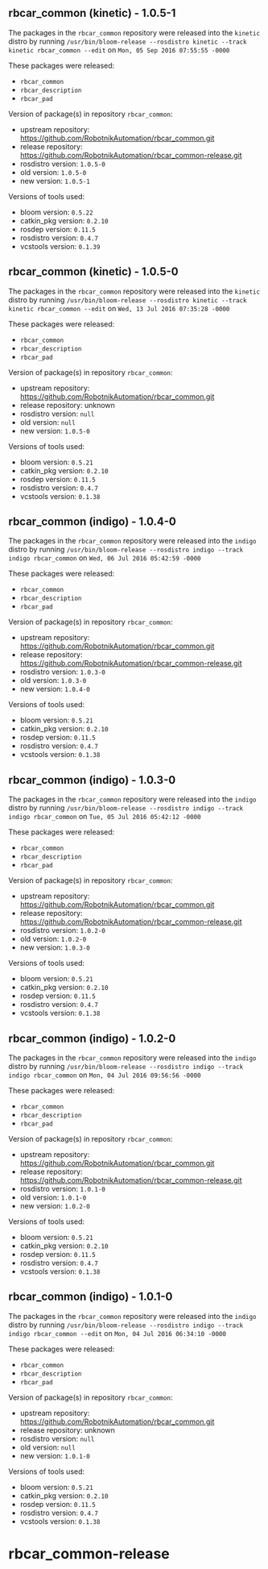 ## rbcar_common (kinetic) - 1.0.5-1

The packages in the `rbcar_common` repository were released into the `kinetic` distro by running `/usr/bin/bloom-release --rosdistro kinetic --track kinetic rbcar_common --edit` on `Mon, 05 Sep 2016 07:55:55 -0000`

These packages were released:
- `rbcar_common`
- `rbcar_description`
- `rbcar_pad`

Version of package(s) in repository `rbcar_common`:

- upstream repository: https://github.com/RobotnikAutomation/rbcar_common.git
- release repository: https://github.com/RobotnikAutomation/rbcar_common-release.git
- rosdistro version: `1.0.5-0`
- old version: `1.0.5-0`
- new version: `1.0.5-1`

Versions of tools used:

- bloom version: `0.5.22`
- catkin_pkg version: `0.2.10`
- rosdep version: `0.11.5`
- rosdistro version: `0.4.7`
- vcstools version: `0.1.39`


## rbcar_common (kinetic) - 1.0.5-0

The packages in the `rbcar_common` repository were released into the `kinetic` distro by running `/usr/bin/bloom-release --rosdistro kinetic --track kinetic rbcar_common --edit` on `Wed, 13 Jul 2016 07:35:28 -0000`

These packages were released:
- `rbcar_common`
- `rbcar_description`
- `rbcar_pad`

Version of package(s) in repository `rbcar_common`:

- upstream repository: https://github.com/RobotnikAutomation/rbcar_common.git
- release repository: unknown
- rosdistro version: `null`
- old version: `null`
- new version: `1.0.5-0`

Versions of tools used:

- bloom version: `0.5.21`
- catkin_pkg version: `0.2.10`
- rosdep version: `0.11.5`
- rosdistro version: `0.4.7`
- vcstools version: `0.1.38`


## rbcar_common (indigo) - 1.0.4-0

The packages in the `rbcar_common` repository were released into the `indigo` distro by running `/usr/bin/bloom-release --rosdistro indigo --track indigo rbcar_common` on `Wed, 06 Jul 2016 05:42:59 -0000`

These packages were released:
- `rbcar_common`
- `rbcar_description`
- `rbcar_pad`

Version of package(s) in repository `rbcar_common`:

- upstream repository: https://github.com/RobotnikAutomation/rbcar_common.git
- release repository: https://github.com/RobotnikAutomation/rbcar_common-release.git
- rosdistro version: `1.0.3-0`
- old version: `1.0.3-0`
- new version: `1.0.4-0`

Versions of tools used:

- bloom version: `0.5.21`
- catkin_pkg version: `0.2.10`
- rosdep version: `0.11.5`
- rosdistro version: `0.4.7`
- vcstools version: `0.1.38`


## rbcar_common (indigo) - 1.0.3-0

The packages in the `rbcar_common` repository were released into the `indigo` distro by running `/usr/bin/bloom-release --rosdistro indigo --track indigo rbcar_common` on `Tue, 05 Jul 2016 05:42:12 -0000`

These packages were released:
- `rbcar_common`
- `rbcar_description`
- `rbcar_pad`

Version of package(s) in repository `rbcar_common`:

- upstream repository: https://github.com/RobotnikAutomation/rbcar_common.git
- release repository: https://github.com/RobotnikAutomation/rbcar_common-release.git
- rosdistro version: `1.0.2-0`
- old version: `1.0.2-0`
- new version: `1.0.3-0`

Versions of tools used:

- bloom version: `0.5.21`
- catkin_pkg version: `0.2.10`
- rosdep version: `0.11.5`
- rosdistro version: `0.4.7`
- vcstools version: `0.1.38`


## rbcar_common (indigo) - 1.0.2-0

The packages in the `rbcar_common` repository were released into the `indigo` distro by running `/usr/bin/bloom-release --rosdistro indigo --track indigo rbcar_common` on `Mon, 04 Jul 2016 09:56:56 -0000`

These packages were released:
- `rbcar_common`
- `rbcar_description`
- `rbcar_pad`

Version of package(s) in repository `rbcar_common`:

- upstream repository: https://github.com/RobotnikAutomation/rbcar_common.git
- release repository: https://github.com/RobotnikAutomation/rbcar_common-release.git
- rosdistro version: `1.0.1-0`
- old version: `1.0.1-0`
- new version: `1.0.2-0`

Versions of tools used:

- bloom version: `0.5.21`
- catkin_pkg version: `0.2.10`
- rosdep version: `0.11.5`
- rosdistro version: `0.4.7`
- vcstools version: `0.1.38`


## rbcar_common (indigo) - 1.0.1-0

The packages in the `rbcar_common` repository were released into the `indigo` distro by running `/usr/bin/bloom-release --rosdistro indigo --track indigo rbcar_common --edit` on `Mon, 04 Jul 2016 06:34:10 -0000`

These packages were released:
- `rbcar_common`
- `rbcar_description`
- `rbcar_pad`

Version of package(s) in repository `rbcar_common`:

- upstream repository: https://github.com/RobotnikAutomation/rbcar_common.git
- release repository: unknown
- rosdistro version: `null`
- old version: `null`
- new version: `1.0.1-0`

Versions of tools used:

- bloom version: `0.5.21`
- catkin_pkg version: `0.2.10`
- rosdep version: `0.11.5`
- rosdistro version: `0.4.7`
- vcstools version: `0.1.38`


# rbcar_common-release